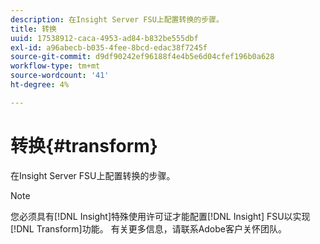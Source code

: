 ```yaml
---
description: 在Insight Server FSU上配置转换的步骤。
title: 转换
uuid: 17538912-caca-4953-ad84-b832be555dbf
exl-id: a96abecb-b035-4fee-8bcd-edac38f7245f
source-git-commit: d9df90242ef96188f4e4b5e6d04cfef196b0a628
workflow-type: tm+mt
source-wordcount: '41'
ht-degree: 4%

---
```


# 转换{#transform}

在Insight Server FSU上配置转换的步骤。

>[!NOTE]
>
>您必须具有[!DNL Insight]特殊使用许可证才能配置[!DNL Insight] FSU以实现[!DNL Transform]功能。 有关更多信息，请联系Adobe客户关怀团队。
